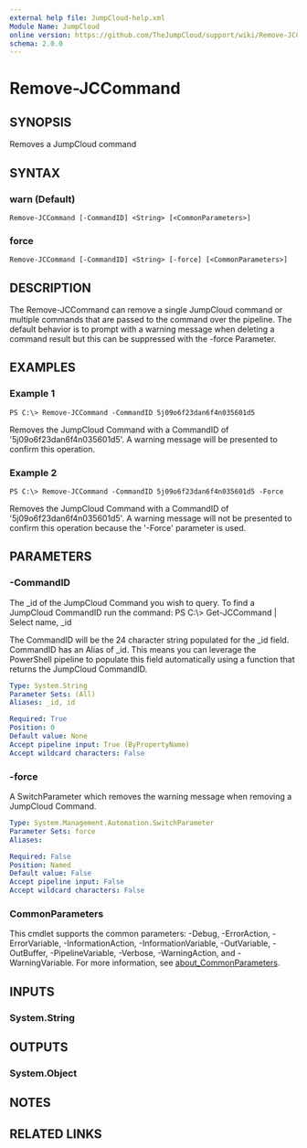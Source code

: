 ```yaml
---
external help file: JumpCloud-help.xml
Module Name: JumpCloud
online version: https://github.com/TheJumpCloud/support/wiki/Remove-JCCommand
schema: 2.0.0
---
```


# Remove-JCCommand

## SYNOPSIS
Removes a JumpCloud command

## SYNTAX

### warn (Default)
```
Remove-JCCommand [-CommandID] <String> [<CommonParameters>]
```

### force
```
Remove-JCCommand [-CommandID] <String> [-force] [<CommonParameters>]
```

## DESCRIPTION
The Remove-JCCommand can remove a single JumpCloud command or multiple commands that are passed to the command over the pipeline.
The default behavior is to prompt with a warning message when deleting a command result but this can be suppressed with the -force Parameter.

## EXAMPLES

### Example 1
```
PS C:\> Remove-JCCommand -CommandID 5j09o6f23dan6f4n035601d5
```

Removes the JumpCloud Command with a CommandID of '5j09o6f23dan6f4n035601d5'.
A warning message will be presented to confirm this operation.

### Example 2
```
PS C:\> Remove-JCCommand -CommandID 5j09o6f23dan6f4n035601d5 -Force
```

Removes the JumpCloud Command with a CommandID of '5j09o6f23dan6f4n035601d5'.
A warning message will not be presented to confirm this operation because the '-Force' parameter is used.

## PARAMETERS

### -CommandID
The _id of the JumpCloud Command  you wish to query.
To find a JumpCloud CommandID run the command: PS C:\\\> Get-JCCommand | Select name, _id

The CommandID will be the 24 character string populated for the _id field.
CommandID has an Alias of _id.
This means you can leverage the PowerShell pipeline to populate this field automatically using a function that returns the JumpCloud CommandID.

```yaml
Type: System.String
Parameter Sets: (All)
Aliases: _id, id

Required: True
Position: 0
Default value: None
Accept pipeline input: True (ByPropertyName)
Accept wildcard characters: False
```

### -force
A SwitchParameter which removes the warning message when removing a JumpCloud Command.

```yaml
Type: System.Management.Automation.SwitchParameter
Parameter Sets: force
Aliases:

Required: False
Position: Named
Default value: False
Accept pipeline input: False
Accept wildcard characters: False
```

### CommonParameters
This cmdlet supports the common parameters: -Debug, -ErrorAction, -ErrorVariable, -InformationAction, -InformationVariable, -OutVariable, -OutBuffer, -PipelineVariable, -Verbose, -WarningAction, and -WarningVariable. For more information, see [about_CommonParameters](http://go.microsoft.com/fwlink/?LinkID=113216).

## INPUTS

### System.String
## OUTPUTS

### System.Object
## NOTES

## RELATED LINKS
